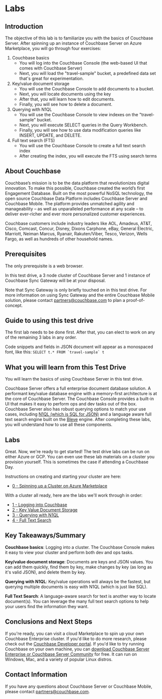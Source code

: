 # Labs
## Introduction
The objective of this lab is to familiarize you with the basics of Couchbase Server. After spinning up an instance of Couchbase Server on Azure Marketplace, you will go through four exercises:

1. Couchbase basics
    * You will log into the Couchbase Console (the web-based UI that comes with Couchbase Server)
    * Next, you will load the "travel-sample" bucket, a predefined data set that's great for experimentation.
2. Key/value document storage
    * You will use the Couchbase Console to add documents to a bucket.
    * Next, you will locate documents using the key
    * After that, you will learn how to edit documents.
    * Finally, you will see how to delete a document.
3. Querying with N1QL
    * You will use the Couchbase Console to view indexes on the "travel-sample" bucket.
    * Next, you will execute SELECT queries in the Query Workbench.
    * Finally, you will see how to use data modification queries like INSERT, UPDATE, and DELETE.
4. Full text search (FTS)
    * You will use the Couchbase Console to create a full text search index
    * After creating the index, you will execute the FTS using search terms

## About Couchbase

Couchbase’s mission is to be the data platform that revolutionizes digital innovation. To make this possible, Couchbase created the world’s first Engagement Database. Built on the most powerful NoSQL technology, the open source Couchbase Data Platform includes Couchbase Server and Couchbase Mobile. The platform provides unmatched agility and manageability – as well as unparalleled performance at any scale – to deliver ever-richer and ever more personalized customer experiences.

Couchbase customers include industry leaders like AOL, Amadeus, AT&T, Cisco, Comcast, Concur, Disney, Dixons Carphone, eBay, General Electric, Marriott, Neiman Marcus, Ryanair, Rakuten/Viber, Tesco, Verizon, Wells Fargo, as well as hundreds of other household names.

## Prerequisites

The only prerequisite is a web browser.

In this test drive, a 3 node cluster of Couchbase Server and 1 instance of Couchbase Sync Gateway will be at your disposal.

Note that Sync Gateway is only briefly touched on in this test drive. For more information on using Sync Gateway and the entire Couchbase Mobile solution, please contact [partners@couchbase.com](mailto:partners@couchbase.com) to plan a proof-of-concept.

## Guide to using this test drive

The first lab needs to be done first. After that, you can elect to work on any of the remaining 3 labs in any order.

Code snippets and fields in JSON document will appear as a monospaced font, like this: <code>SELECT t.* FROM \`travel-sample\` t</code>

## What you will learn from this Test Drive

You will learn the basics of using Couchbase Server in this test drive.

Couchbase Server offers a full enterprise document database solution. A performant key/value database engine with a memory-first architecture is at the core of Couchbase Server. The Couchbase Console provides a built-in UI that makes it easy to perform ops and dev tasks out of the box. Couchbase Server also has robust querying options to match your use cases, including [N1QL (which is SQL for JSON)](https://www.couchbase.com/products/n1ql) and a language aware full text search engine built on the [Bleve](http://www.blevesearch.com/) engine. After completing these labs, you will understand how to use all these components.

## Labs

Great.  Now, we're ready to get started!  The test drive labs can be run on either Azure or GCP.  You can even use these lab materials on a cluster you provision yourself.  This is sometimes the case if attending a Couchbase Day.

Instructions on creating and starting your cluster are here:

* [0 - Spinning up a Cluster on Azure Marketplace](0%20-%20Spinning%20up%20a%20Cluster%20on%20Azure%20Marketplace.md)

With a cluster all ready, here are the labs we'll work through in order:

* [1 - Logging into Couchbase](1%20-%20Logging%20into%20Couchbase.md)
* [2 - Key Value Document Storage](2%20-%20Key%20Value%20Document%20Storage.md)
* [3 - Querying with N1QL](3%20-%20Querying%20with%20N1QL.md)
* [4 - Full Text Search](4%20-%20Full%20Text%20Search.md)

##	Key Takeaways/Summary

**Couchbase basics**: Logging into a cluster. The Couchbase Console makes it easy to view your cluster and perform both dev and ops tasks.

**Key/value document storage**: Documents are keys and JSON values. You can add them quickly, find them by key, make changes by key (as long as it's valid JSON), and delete them by key.

**Querying with N1QL**: Key/value operations will always be the fastest, but querying multiple documents is easy with N1QL (which is just like SQL).

**Full Text Search**: A language-aware search for text is another way to locate document(s). You can leverage the many full text search options to help your users find the information they want.

##	Conclusions and Next Steps

If you're ready, you can visit a cloud Marketplace to spin up your own Couchbase Enterprise cluster. If you'd like to do more research, please check out the [Couchbase Developer portal](https://developer.couchbase.com). If you'd like to try running Couchbase on your own machine, you can [download Couchbase Server Enterprise or Couchbase Server Community](https://www.couchbase.com/downloads) for free. It can run on Windows, Mac, and a variety of popular Linux distros.

##	Contact Information

If you have any questions about Couchbase Server or Couchbase Mobile, please contact [partners@couchbase.com](mailto:partners@couchbase.com).
